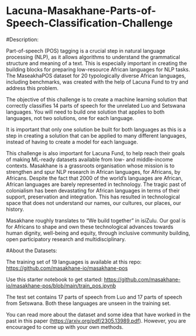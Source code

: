 # Lacuna-Masakhane-Parts-of-Speech-Classification-Challenge

#Description:

Part-of-speech (POS) tagging is a crucial step in natural language processing (NLP), as it allows algorithms to understand the grammatical structure and meaning of a text. This is especially important in creating the building blocks for preparing low-resource African languages for NLP tasks. The MaseakhaPOS dataset for 20 typologically diverse African languages, including benchmarks, was created with the help of Lacuna Fund to try and address this problem.

The objective of this challenge is to create a machine learning solution that correctly classifies 14 parts of speech for the unrelated Luo and Setswana languages. You will need to build one solution that applies to both languages, not two solutions, one for each language.

It is important that only one solution be built for both languages as this is a step in creating a solution that can be applied to many different languages, instead of having to create a model for each language.

This challenge is also important for Lacuna Fund, to help reach their goals of making ML-ready datasets available from low- and middle-income contexts. Masakhane is a grassroots organisation whose mission is to strengthen and spur NLP research in African languages, for Africans, by Africans. Despite the fact that 2000 of the world’s languages are African, African languages are barely represented in technology. The tragic past of colonialism has been devastating for African languages in terms of their support, preservation and integration. This has resulted in technological space that does not understand our names, our cultures, our places, our history.

Masakhane roughly translates to “We build together” in isiZulu. Our goal is for Africans to shape and own these technological advances towards human dignity, well-being and equity, through inclusive community building, open participatory research and multidisciplinary.

#About the Datasets:

The training set of 19 languages is available at this repo: https://github.com/masakhane-io/masakhane-pos

Use this starter notebook to get started: https://github.com/masakhane-io/masakhane-pos/blob/main/train_pos.ipynb

The test set contains 17 parts of speech from Luo and 17 parts of speech from Setswana. Both these languages are unseen in the training set.

You can read more about the dataset and some idea that have worked in the past in this paper (https://arxiv.org/pdf/2305.13989.pdf). However, you are encouraged to come up with your own methods.
